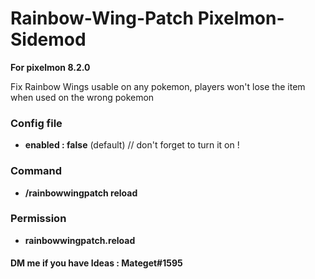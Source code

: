 # Rainbow-Wing-Patch Pixelmon-Sidemod

**For pixelmon 8.2.0**

Fix Rainbow Wings usable on any pokemon, players won't lose the item when used on the wrong pokemon

### Config file
* **enabled : false** (default) // don't forget to turn it on !
### Command
* **/rainbowwingpatch reload**
### Permission
* **rainbowwingpatch.reload**



#### DM me if you have Ideas : Mateget#1595
